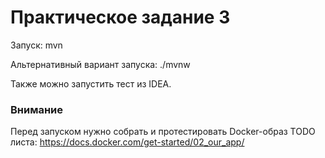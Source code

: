 # Практическое задание 3

Запуск: mvn

Альтернативный вариант запуска: ./mvnw

Также можно запустить тест из IDEA.

### Внимание

Перед запуском нужно собрать и протестировать Docker-образ TODO листа:
https://docs.docker.com/get-started/02_our_app/